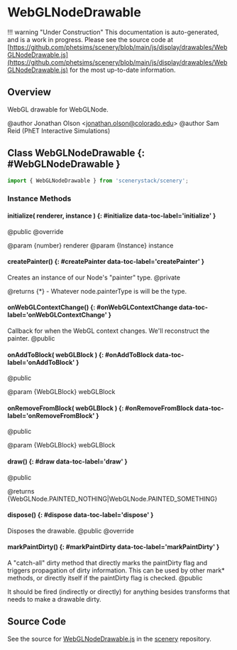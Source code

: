 # WebGLNodeDrawable

!!! warning "Under Construction"
    This documentation is auto-generated, and is a work in progress. Please see the source code at
    [https://github.com/phetsims/scenery/blob/main/js/display/drawables/WebGLNodeDrawable.js](https://github.com/phetsims/scenery/blob/main/js/display/drawables/WebGLNodeDrawable.js) for the most up-to-date information.

## Overview

WebGL drawable for WebGLNode.

@author Jonathan Olson &lt;jonathan.olson@colorado.edu&gt;
@author Sam Reid (PhET Interactive Simulations)

## Class WebGLNodeDrawable {: #WebGLNodeDrawable }


```js
import { WebGLNodeDrawable } from 'scenerystack/scenery';
```
### Instance Methods

#### initialize( renderer, instance ) {: #initialize data-toc-label='initialize' }

@public
@override

@param {number} renderer
@param {Instance} instance

#### createPainter() {: #createPainter data-toc-label='createPainter' }

Creates an instance of our Node's "painter" type.
@private

@returns {*} - Whatever node.painterType is will be the type.

#### onWebGLContextChange() {: #onWebGLContextChange data-toc-label='onWebGLContextChange' }

Callback for when the WebGL context changes. We'll reconstruct the painter.
@public

#### onAddToBlock( webGLBlock ) {: #onAddToBlock data-toc-label='onAddToBlock' }

@public

@param {WebGLBlock} webGLBlock

#### onRemoveFromBlock( webGLBlock ) {: #onRemoveFromBlock data-toc-label='onRemoveFromBlock' }

@public

@param {WebGLBlock} webGLBlock

#### draw() {: #draw data-toc-label='draw' }

@public

@returns {WebGLNode.PAINTED_NOTHING|WebGLNode.PAINTED_SOMETHING}

#### dispose() {: #dispose data-toc-label='dispose' }

Disposes the drawable.
@public
@override

#### markPaintDirty() {: #markPaintDirty data-toc-label='markPaintDirty' }

A "catch-all" dirty method that directly marks the paintDirty flag and triggers propagation of dirty
information. This can be used by other mark* methods, or directly itself if the paintDirty flag is checked.
@public

It should be fired (indirectly or directly) for anything besides transforms that needs to make a drawable
dirty.



## Source Code

See the source for [WebGLNodeDrawable.js](https://github.com/phetsims/scenery/blob/main/js/display/drawables/WebGLNodeDrawable.js) in the [scenery](https://github.com/phetsims/scenery) repository.
